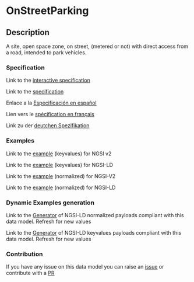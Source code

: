 # OnStreetParking

## Description 

A site, open space zone, on street, (metered or not) with direct access from a road, intended to park vehicles.
### Specification

Link to the [interactive specification](https://swagger.lab.fiware.org/?url=https://github.com/smart-data-models/dataModel.Parking/blob/master/OnStreetParking/swagger.yaml)

Link to the [specification](https://github.com/smart-data-models/dataModel.Parking/blob/master/OnStreetParking/doc/spec.md)

Enlace a la [Especificación en español](https://github.com/smart-data-models/dataModel.Parking/blob/master/OnStreetParking/doc/spec_ES.md)

Lien vers le [spécification en français](https://github.com/smart-data-models/dataModel.Parking/blob/master/OnStreetParking/doc/spec_FR.md)

Link zu der [deutchen Spezifikation](https://github.com/smart-data-models/dataModel.Parking/blob/master/OnStreetParking/doc/spec_DE.md)
### Examples

Link to the [example](https://github.com/smart-data-models/dataModel.Parking/blob/master/OnStreetParking/examples/example.json) (keyvalues) for NGSI v2

Link to the [example](https://github.com/smart-data-models/dataModel.Parking/blob/master/OnStreetParking/examples/example.jsonld) (keyvalues) for NGSI-LD

Link to the [example](https://github.com/smart-data-models/dataModel.Parking/blob/master/OnStreetParking/examples/example-normalized.json) (normalized) for NGSI-V2

Link to the [example](https://github.com/smart-data-models/dataModel.Parking/blob/master/OnStreetParking/examples/example-normalized.jsonld) (normalized) for NGSI-LD
### Dynamic Examples generation

Link to the [Generator](https://smartdatamodels.org/extra/ngsi-ld_generator_v0.92.php?schemaUrl=https://raw.githubusercontent.com/smart-data-models/dataModel.Parking/master/OnStreetParking/schema.json&email=info@smartdatamodels.org) of NGSI-LD normalized payloads compliant with this data model. Refresh for new values

Link to the [Generator](https://smartdatamodels.org/extra/ngsi-ld_generator_keyvalues_v0.92.php?schemaUrl=https://raw.githubusercontent.com/smart-data-models/dataModel.Parking/master/OnStreetParking/schema.json&email=info@smartdatamodels.org) of NGSI-LD keyvalues payloads compliant with this data model. Refresh for new values
### Contribution

 If you have any issue on this data model you can raise an [issue](https://github.com/smart-data-models/dataModel.Parking/issues)  or contribute with a [PR](https://github.com/smart-data-models/dataModel.Parking/pulls)